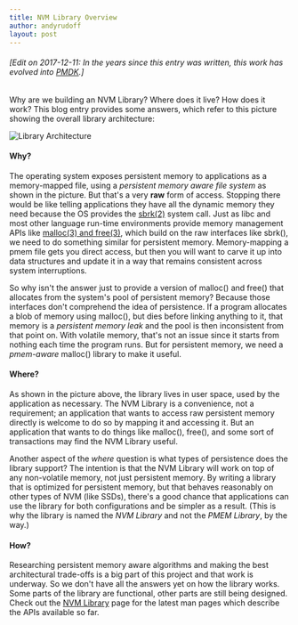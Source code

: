 ```yaml
---
title: NVM Library Overview
author: andyrudoff
layout: post
---
```



###### [Edit on 2017-12-11: In the years since this entry was written, this work has evolved into [PMDK](/pmdk/).]

Why are we building an NVM Library?  Where does it live?  How
does it work?  This blog entry provides some answers,
which refer to this picture
showing the overall library architecture:

![Library Architecture](/assets/libarch.jpg)

#### Why?

The operating system exposes persistent memory to applications as
a memory-mapped file, using a _persistent memory aware file system_
as shown in the picture.  But that's a very **raw** form of access.
Stopping there would be like telling applications they have all the
dynamic memory they need because the OS provides the
[sbrk(2)](https://linux.die.net/man/2/sbrk) system call.  Just as
libc and most other language run-time environments provide memory
management APIs like [malloc(3) and free(3)](https://linux.die.net/man/3/malloc),
which build on the raw interfaces like sbrk(), we need to do something
similar for persistent memory.  Memory-mapping a pmem file gets you
direct access, but then you will want to carve it up into data structures
and update it in a way that remains consistent across system interruptions.

So why isn't the answer just to provide a version of malloc() and free()
that allocates from the system's pool of persistent memory?  Because those
interfaces don't comprehend the idea of persistence.  If a program allocates
a blob of memory using malloc(), but dies before linking anything to it,
that memory is a _persistent memory leak_ and the pool is then inconsistent
from that point on.  With volatile memory, that's not an issue since it
starts from nothing each time the program runs.  But for persistent memory,
we need a _pmem-aware_ malloc() library to make it useful.

#### Where?

As shown in the picture above, the library lives in user space, used by
the application as necessary.  The NVM Library is a convenience, not
a requirement; an application that wants to access raw persistent memory
directly is welcome to do so by mapping it and accessing it.  But an
application that wants to do things like malloc(), free(), and some sort
of transactions may find the NVM Library useful.

Another aspect of the _where_ question is what types of persistence does
the library support?  The intention is that the NVM Library will work
on top of any non-volatile memory, not just persistent memory.  By
writing a library that is optimized for persistent memory, but that
behaves reasonably on other types of NVM (like SSDs), there's a good
chance that applications can use the library for both configurations
and be simpler as a result.  (This is why the library is named the
_NVM Library_ and not the _PMEM Library_, by the way.)

#### How?

Researching persistent memory aware algorithms and making the best
architectural trade-offs is a big part of this project and that work
is underway.  So we don't have all the answers yet on how the library
works.  Some parts of the library are functional, other parts are
still being designed.  Check out the [NVM Library](/nvml/) page
for the latest man pages which describe the APIs available so far.
